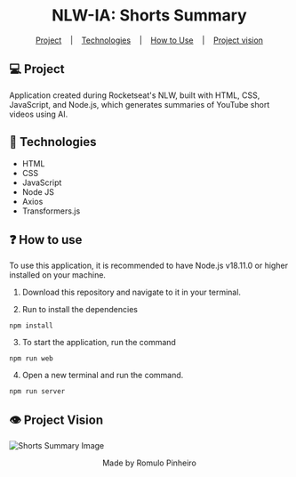 <h1 align="center">NLW-IA: Shorts Summary</h1>
  
<p align="center">
  <a href="#-project">Project</a> &nbsp;&nbsp;&nbsp;|&nbsp;&nbsp;&nbsp;
  <a href="#-technologies">Technologies</a> &nbsp;&nbsp;&nbsp;|&nbsp;&nbsp;&nbsp;
  <a href="#-how-to-use">How to Use</a> &nbsp;&nbsp;&nbsp;|&nbsp;&nbsp;&nbsp;
  <a href="#%EF%B8%8F-project-vision">Project vision</a>
</p>

## 💻 Project
Application created during Rocketseat's NLW, built with HTML, CSS, JavaScript, and Node.js, which generates summaries of YouTube short videos using AI.  

## 🚀 Technologies
- HTML
- CSS
- JavaScript
- Node JS
- Axios
- Transformers.js

## ❓ How to use  
To use this application, it is recommended to have Node.js v18.11.0 or higher installed on your machine.  

1. Download this repository and navigate to it in your terminal.  

2. Run to install the dependencies
```
npm install
```

3. To start the application, run the command
```
npm run web
```

4. Open a new terminal and run the command.
```
npm run server
```

## 👁️ Project Vision
![Shorts Summary Image](https://github.com/Romulo-Pinheiro/nlw-ia/assets/107450031/cf06e38e-c6dc-4a43-95e7-acdc8b1803fa)

<p align="center">Made by Romulo Pinheiro</p>

